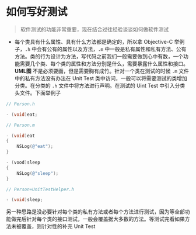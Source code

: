 # 如何写好测试

> 软件测试的功能非常重要，现在结合过往经验谈谈如何做软件测试

- 每个类具有什么属性、具有什么方法都是确定的，所以拿 Objective-C 举例子，`.h` 中会有公有的属性以及方法，`.m` 中一般是私有属性和私有方法、公有方法。类的行为设计为方法，写代码之前我们一般需要做到心中有数，一个功能需要几个类、每个类的属性和方法分别是什么，需要暴露什么属性和接口。**UML图**  不是必须要画，但是需要胸有成竹。针对一个类在测试的时候 `.m` 文件中的私有方法没有办法在 Unit Test 类中访问，一般可以将需要测试的类增加分类。在分类的 `.h` 文件中将方法进行声明。在测试的 Uint Test 中引入分类头文件。下面举例子
  
```Objective-C
// Person.h

- (void)eat;

// Person.m

- (void)eat
{
    NSLog(@"eat");
}

- (vood)sleep
{
    NSLog(@"sleep");
}

// Person+UnitTestHelper.h

- (void)sleep;
```

另一种思路是没必要针对每个类的私有方法或者每个方法进行测试，因为等全部功能做完后针对每个类的接口测试，一般会覆盖据大多数的方法。等测试完看如果方法未被覆盖，则针对性的补充 Unit Test
